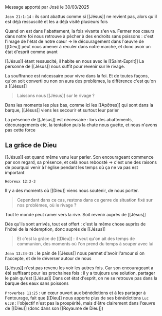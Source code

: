 Message apporté par José le 30/03/2025

`Jean 21:1-14` : ils sont abattus comme si [[Jésus]] ne revient pas, alors qu'il est déjà ressuscité et les a déjà visité plusieurs fois

Quand on est dans l'abattement, la fois vivante s'en va.
Fermer nos cœurs dans notre foi nous retrouve à pêcher à des endroits sans poissons : c'est l'image de l'état de notre cœur
-> le découragement dans l'œuvre de [[Dieu]] peut nous amener à reculer dans notre marche, et donc avoir un état d'esprit comme avant

[[Jésus]] étant ressuscité, il habite en nous avec le [[Saint-Esprit]]
La personne de [[Jésus]] nous suffit pour revenir sur le rivage.

La souffrance est nécessaire pour vivre dans la foi. Et de toutes façons, qu'on soit converti ou non on aura des problèmes, la différence c'est qu'on a [[Jésus]]
> Laissons nous [[Jésus]] sur le rivage ?

Dans les moments les plus bas, comme ici les [[Apôtres]] qui sont dans la barque, [[Jésus]] viens les secourir et surtout leur parler

La présence de [[Jésus]] est nécessaire : lors des abattements, découragements etc, la tentation puis la chute nous guette, et nous n'avons pas cette force
## La grâce de Dieu
[[Jésus]] est quand même venu leur parler.
Son encourageant commence par son regard, sa présence, et celà nous reboosté
-> c'est une des raisons de pourquoi venir à l'église pendant les temps où ça ne va pas est important

`Hebreux 12:2-3`

Il y a des moments où [[Dieu]] viens nous soutenir, de nous porter.
> Cependant dans ce cas, restons dans ce genre de situation fixé sur nos problèmes, où le rivage ?

Tout le monde peut ramer vers la rive. Soit revenir auprès de [[Jésus]]

Dès qu'ils sont arrivés, tout est offert : c'est la même chose auprès de l'hôtel de la rédemption, donc auprès de [[Jésus]]
> Et c'est la grâce de [[Dieu]] :
> il veut qu'on ait des temps de communion, des moments où l'on prend du temps à souper avec lui

`Jean 13:34-35` : le pain de [[Jésus]] nous permet d'avoir l'amour si on l'accepte, et de le déverser autour de nous

[[Jésus]] n'est pas revenu les voir les autres fois. Car son encourageant a été suffisant pour les prochaines fois : il y a toujours une solution, partager le pain qu'est [[Jésus]]
Dans cet état d'esprit, on ne se retrouve pas dans la barque des eaux sans poissons

`Proverbes 11:25` : un cœur ouvert aux bénédictions et à les partager à l'entourage, fait que [[Dieu]] nous apporte plus de ses bénédictions
`Luc 6:38` : l'objectif n'est pas la prospérité, mais d'être clairement dans l'œuvre de [[Dieu]] (donc dans son [[Royaume de Dieu]])

